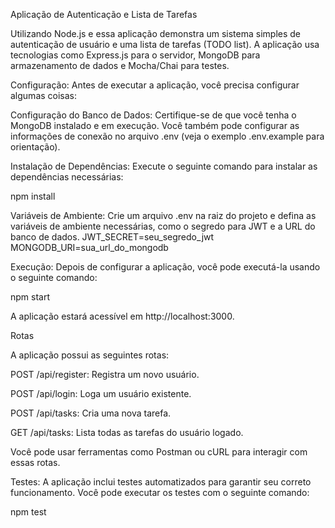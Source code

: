 Aplicação de Autenticação e Lista de Tarefas

Utilizando Node.js e essa aplicação demonstra um sistema simples de autenticação de usuário e uma lista de tarefas (TODO list). A aplicação usa tecnologias como Express.js para o servidor, MongoDB para armazenamento de dados e Mocha/Chai para testes.

Configuração:
Antes de executar a aplicação, você precisa configurar algumas coisas:

Configuração do Banco de Dados: Certifique-se de que você tenha o MongoDB instalado e em execução. Você também pode configurar as informações de conexão no arquivo .env (veja o exemplo .env.example para orientação).

Instalação de Dependências: Execute o seguinte comando para instalar as dependências necessárias:

npm install

Variáveis de Ambiente: Crie um arquivo .env na raiz do projeto e defina as variáveis de ambiente necessárias, como o segredo para JWT e a URL do banco de dados.
JWT_SECRET=seu_segredo_jwt
MONGODB_URI=sua_url_do_mongodb

Execução: 
Depois de configurar a aplicação, você pode executá-la usando o seguinte comando:

npm start

A aplicação estará acessível em http://localhost:3000.

Rotas

A aplicação possui as seguintes rotas:


POST /api/register: Registra um novo usuário.

POST /api/login: Loga um usuário existente.

POST /api/tasks: Cria uma nova tarefa.

GET /api/tasks: Lista todas as tarefas do usuário logado.

Você pode usar ferramentas como Postman ou cURL para interagir com essas rotas.

Testes: 
A aplicação inclui testes automatizados para garantir seu correto funcionamento. Você pode executar os testes com o seguinte comando:

npm test
